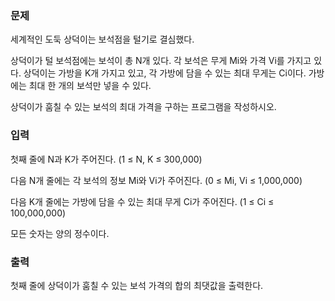 ### 문제

세계적인 도둑 상덕이는 보석점을 털기로 결심했다.

상덕이가 털 보석점에는 보석이 총 N개 있다. 각 보석은 무게 Mi와 가격 Vi를 가지고 있다. 상덕이는 가방을 K개 가지고 있고, 각 가방에 담을 수 있는 최대 무게는 Ci이다. 가방에는 최대 한 개의 보석만 넣을 수 있다.

상덕이가 훔칠 수 있는 보석의 최대 가격을 구하는 프로그램을 작성하시오.

### 입력
첫째 줄에 N과 K가 주어진다. (1 ≤ N, K ≤ 300,000)

다음 N개 줄에는 각 보석의 정보 Mi와 Vi가 주어진다. (0 ≤ Mi, Vi ≤ 1,000,000)

다음 K개 줄에는 가방에 담을 수 있는 최대 무게 Ci가 주어진다. (1 ≤ Ci ≤ 100,000,000)

모든 숫자는 양의 정수이다.

### 출력
첫째 줄에 상덕이가 훔칠 수 있는 보석 가격의 합의 최댓값을 출력한다.